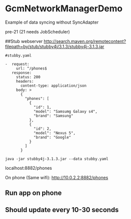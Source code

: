 # GcmNetworkManagerDemo
Example of data syncing without SyncAdapter

pre-21 (21 needs JobScheduler)

##Stub webserver
http://search.maven.org/remotecontent?filepath=by/stub/stubby4j/3.1.3/stubby4j-3.1.3.jar

```
#stubby.yaml

-  request:
     url: ^/phones$
   response:
     status: 200
     headers:
       content-type: application/json
     body: >
       {
         "phones": [
           {
             "id": 1,
             "model": "Samsumg Galaxy s4",
             "brand": "Samsung"
           },
           {
             "id": 2,
             "model": "Nexus 5",
             "brand": "Google"
           }
         ]
       }

```

```
java -jar stubby4j-3.1.3.jar --data stubby.yaml 
```

localhost:8882/phones

On phone (Same wifi):
http://10.0.2.2:8882/phones

## Run app on phone

## Should update every 10-30 seconds
